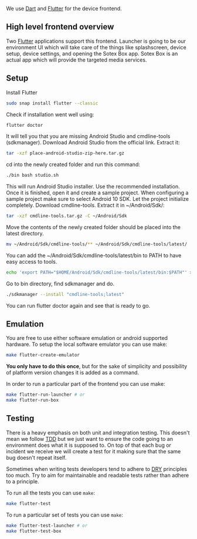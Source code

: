 We use [Dart](https://dart.dev/guides) and [Flutter](https://docs.flutter.dev/) for the device frontend.

## High level frontend overview

Two [Flutter](https://docs.flutter.dev/) applications support this frontend.
Launcher is going to be our environment UI which will take care of the things like splashscreen, device setup, device settings, and opening the Sotex Box app.
Sotex Box is an actual app which will provide the targeted media services.

## Setup

Install Flutter
```bash
sudo snap install flutter --classic
```
Check if installation went well using:
```bash
flutter doctor
```
It will tell you that you are missing Android Studio and cmdline-tools (sdkmanager).
Download Android Studio from the official link.
Extract it:
```bash
tar -xzf place-android-studio-zip-here.tar.gz
```
cd into the newly created folder and run this command:
```bash
./bin bash studio.sh
```
This will run Android Studio installer. Use the recommended installation. Once it is finished, open it and create a sample project. When configuring a sample project make sure to select
Android 10 SDK. Let the project initialize completely.
Download cmdline-tools.
Extract it in ~/Android/Sdk/:
```bash
tar -xzf cmdline-tools.tar.gz -C ~/Android/Sdk
```
Move the contents of the newly created folder should be placed into the latest directory.
```bash
mv ~/Android/Sdk/cmdline-tools/** ~/Android/Sdk/cmdline-tools/latest/
```
You can add the ~/Android/Sdk/cmdline-tools/latest/bin to PATH to have easy access to tools.
```bash
echo 'export PATH="$HOME/Android/Sdk/cmdline-tools/latest/bin:$PATH"' >> ~/.bashrc
```
Go to bin directory, find sdkmanager and do.

```bash
./sdkmanager --install "cmdline-tools;latest"
```

You can run flutter doctor again and see that is ready to go.


## Emulation

You are free to use either software emulation or android supported hardware. To setup the local software emulator you can use make:
```bash
make flutter-create-emulator
```
**You only have to do this once**, but for the sake of simplicity and possibility of platform version changes it is added as a command.

In order to run a particular part of the frontend you can use make:

```bash
make flutter-run-launcher # or
make flutter-run-box
```

## Testing

There is a heavy emphasis on both unit and integration testing. This doesn't mean we follow [TDD](https://en.wikipedia.org/wiki/Test-driven_development) but we just want to ensure the code going to an environment does what it is supposed to. On top of that each bug or incident we receive we will create a test for it making sure that the same bug doesn't repeat itself.

Sometimes when writing tests developers tend to adhere to [DRY](https://en.wikipedia.org/wiki/Don't_repeat_yourself) principles too much. Try to aim for maintainable and readable tests rather than adhere to a principle.

To run all the tests you can use `make`:
```bash
make flutter-test
```

To run a particular set of tests you can use `make`:
```bash
make flutter-test-launcher # or
make flutter-test-box
```
